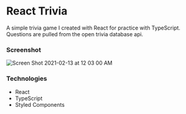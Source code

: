 # React Trivia
A simple trivia game I created with React for practice with TypeScript. Questions are pulled from the open trivia database api.

### Screenshot
![Screen Shot 2021-02-13 at 12 03 00 AM](https://user-images.githubusercontent.com/46550126/107845375-cd79e200-6d8f-11eb-9188-397061d5d685.png)

### Technologies
- React
- TypeScript
- Styled Components
